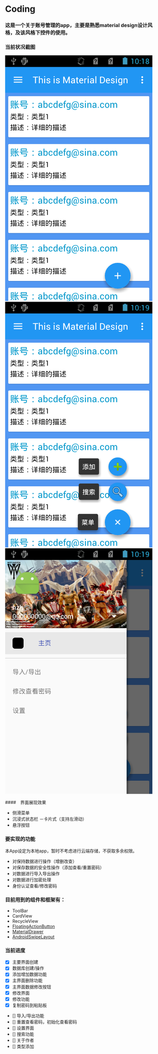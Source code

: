 # Coding

### 这是一个关于账号管理的app，主要是熟悉material design设计风格，及该风格下控件的使用。

### 当前状况截图

![main](/screenshoots/main.png) ![fab](/screenshoots/floatingactionbutton.png) ![md](/screenshoots/materialdrawer.png)

####　界面展现效果

- 侧滑菜单
- 沉浸式状态栏
－卡片式（支持左滑动）
- 悬浮按钮

### 要实现的功能

本App设定为本地app，暂时不考虑进行云端存储，不获取多余权限。
- 对保持数据进行操作（增删改查）
- 对保存数据的安全性操作（添加查看/重置密码）
- 对数据进行导入导出操作
- 对数据进行加密处理
- 身份认证查看/修改密码

### 目前用到的组件和框架有：

- ToolBar
- CardView
- RecycleView
- [FloatingActionButton](https://github.com/Clans/FloatingActionButton/wiki/Changelog)
- [MaterialDrawer](https://github.com/mikepenz/MaterialDrawer)
- [AndroidSwipeLayout](https://github.com/daimajia/AndroidSwipeLayout)

### 当前进度
- [x] 主要界面创建
- [x] 数据库创建/操作
- [x] 添加增加数据功能
- [x] 主界面删除功能
- [x] 主界面数据修改按钮
- [x] 修改界面
- [x] 修改功能
- [x] 复制密码到粘贴板
- [] 导入/导出功能
- [] 重置查看密码，初始化查看密码
- [] 设置界面
- [] 搜索功能
- [] 关于作者
- [] 类型添加


